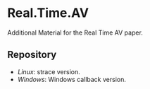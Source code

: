 # Real.Time.AV

Additional Material for the Real Time AV paper.

## Repository

* *Linux*: strace version.
* *Windows*: Windows callback version.
